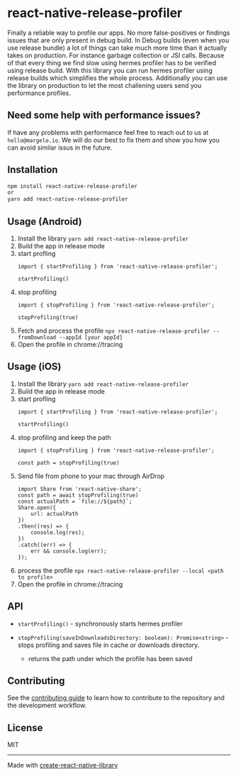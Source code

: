 # react-native-release-profiler

Finally a reliable way to profile our apps. No more false-positives or findings issues that are only present in debug build.
In Debug builds (even when you use release bundle) a lot of things can take much more time than it actually takes on production. 
For instance garbage collection or JSI calls. Because of that every thing we find slow using hermes profiler has to be verified using release build. With this library you can run hermes profiler using release builds which simplifies the whole process. Additionally you can use the library on production to let the most challening users send you performance profiles.

## Need some help with performance issues?

If have any problems with performance feel free to reach out to us at `hello@margelo.io`. We will do our best to fix them and show you how you can avoid similar issus in the future. 

## Installation

```sh
npm install react-native-release-profiler 
or
yarn add react-native-release-profiler
```

## Usage (Android)

1. Install the library `yarn add react-native-release-profiler`
2. Build the app in release mode
3. start profling 
   ```
   import { startProfiling } from 'react-native-release-profiler';

   startProfiling()
   ```
4. stop profiling
   ```
   import { stopProfiling } from 'react-native-release-profiler';

   stopProfiling(true)
   ```
5. Fetch and process the profile `npx react-native-release-profiler --fromDownload --appId [your appId]`
6. Open the profile in chrome://tracing

## Usage (iOS)

1. Install the library `yarn add react-native-release-profiler`
2. Build the app in release mode
3. start profling 
   ```
   import { startProfiling } from 'react-native-release-profiler';

   startProfiling()
   ```
4. stop profiling and keep the path
   ```
   import { stopProfiling } from 'react-native-release-profiler';

   const path = stopProfiling(true)
   ```
5. Send file from phone to your mac through AirDrop
    ```
    import Share from 'react-native-share';
    const path = await stopProfiling(true)
    const actualPath = `file://${path}`;
    Share.open({
        url: actualPath
    })
    .then((res) => {
        console.log(res);
    })
    .catch((err) => {
        err && console.log(err);
    });
    ```
6. process the profile `npx react-native-release-profiler --local <path to profile>`
7. Open the profile in chrome://tracing

## API
 
 - `startProfiling()` - synchronously starts hermes profiler
 
 - `stopProfiling(saveInDownloadsDirectory: boolean): Promise<string>` - stops profiling and saves file in cache or downloads directory.
    - returns the path under which the profile has been saved

## Contributing

See the [contributing guide](CONTRIBUTING.md) to learn how to contribute to the repository and the development workflow.

## License

MIT

---

Made with [create-react-native-library](https://github.com/callstack/react-native-builder-bob)
